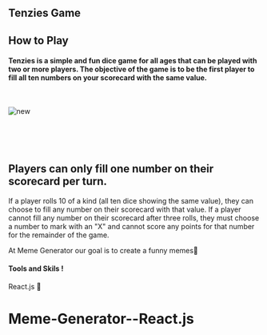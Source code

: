 ## Tenzies Game

## How to Play

####  Tenzies is a simple and fun dice game for all ages that can be played with two or more players. The objective of the game is to be the first player to fill all ten numbers on your scorecard with the same value.


<br>

![new](https://user-images.githubusercontent.com/106211999/228077073-c1ed38d0-746f-4bcf-9838-cbf1e96ccf2e.png)



<br>
<br>
<br>

## Players can only fill one number on their scorecard per turn.
If a player rolls 10 of a kind (all ten dice showing the same value), they can choose to fill any number on their scorecard with that value.
If a player cannot fill any number on their scorecard after three rolls, they must choose a number to mark with an "X" and cannot score any points for that number for the remainder of the game.

At Meme Generator our goal is to create a funny memes💜

#### Tools and Skils !

React.js 🎉
# Meme-Generator--React.js



